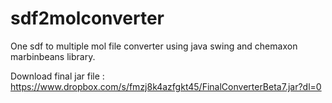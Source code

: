 # sdf2molconverter
One sdf to multiple mol file converter using java swing and chemaxon marbinbeans library.

Download final jar file : https://www.dropbox.com/s/fmzj8k4azfgkt45/FinalConverterBeta7.jar?dl=0
